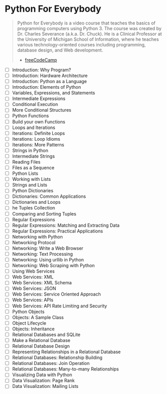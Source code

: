 # Python For Everybody

> Python for Everybody is a video course that teaches the basics of programming computers using Python 3.
> The course was created by Dr. Charles Severance (a.k.a. Dr. Chuck). He is a Clinical Professor at the University of Michigan School of Information, where he teaches various technology-oriented courses including programming, database design, and Web development.
> * [freeCodeCamp](https://www.freecodecamp.org/learn/scientific-computing-with-python/python-for-everybody/)

- [ ] Introduction: Why Program?
- [ ] Introduction: Hardware Architecture
- [ ] Introduction: Python as a Language
- [ ] Introduction: Elements of Python
- [ ] Variables, Expressions, and Statements
- [ ] Intermediate Expressions
- [ ] Conditional Execution
- [ ] More Conditional Structures
- [ ] Python Functions
- [ ] Build your own Functions
- [ ] Loops and Iterations
- [ ] Iterations: Definite Loops
- [ ] Iterations: Loop Idioms
- [ ] Iterations: More Patterns
- [ ] Strings in Python
- [ ] Intermediate Strings
- [ ] Reading Files
- [ ] Files as a Sequence
- [ ] Python Lists
- [ ] Working with Lists
- [ ] Strings and Lists
- [ ] Python Dictionaries
- [ ] Dictionaries: Common Applications
- [ ] Dictionaries and Loops
- [ ] he Tuples Collection
- [ ] Comparing and Sorting Tuples
- [ ] Regular Expressions
- [ ] Regular Expressions: Matching and Extracting Data
- [ ] Regular Expressions: Practical Applications
- [ ] Networking with Python
- [ ] Networking Protocol
- [ ] Networking: Write a Web Browser
- [ ] Networking: Text Processing
- [ ] Networking: Using urllib in Python
- [ ] Networking: Web Scraping with Python
- [ ] Using Web Services
- [ ] Web Services: XML
- [ ] Web Services: XML Schema
- [ ] Web Services: JSON
- [ ] Web Services: Service Oriented Approach
- [ ] Web Services: APIs
- [ ] Web Services: API Rate Limiting and Security
- [ ] Python Objects
- [ ] Objects: A Sample Class
- [ ] Object Lifecycle
- [ ] Objects: Inheritance
- [ ] Relational Databases and SQLite
- [ ] Make a Relational Database
- [ ] Relational Database Design
- [ ] Representing Relationships in a Relational Database
- [ ] Relational Databases: Relationship Building
- [ ] Relational Databases: Join Operation
- [ ] Relational Databases: Many-to-many Relationships
- [ ] Visualizing Data with Python
- [ ] Data Visualization: Page Rank
- [ ]  Data Visualization: Mailing Lists